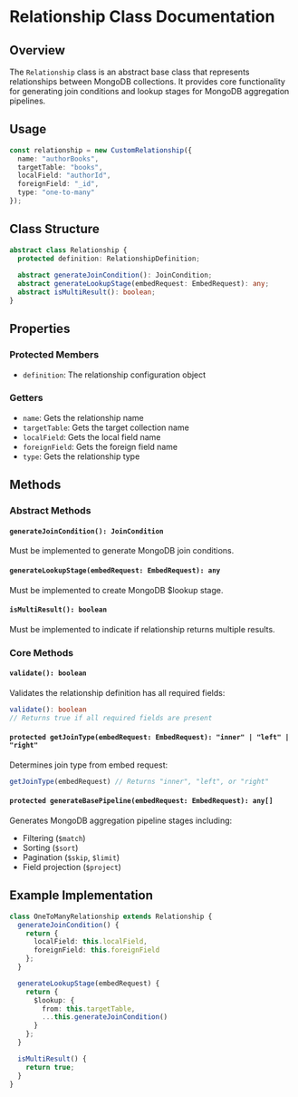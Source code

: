 # Relationship Class Documentation

## Overview

The `Relationship` class is an abstract base class that represents relationships between MongoDB collections. It provides core functionality for generating join conditions and lookup stages for MongoDB aggregation pipelines.

## Usage

```typescript
const relationship = new CustomRelationship({
  name: "authorBooks",
  targetTable: "books",
  localField: "authorId",
  foreignField: "_id",
  type: "one-to-many"
});
```

## Class Structure

```typescript
abstract class Relationship {
  protected definition: RelationshipDefinition;
  
  abstract generateJoinCondition(): JoinCondition;
  abstract generateLookupStage(embedRequest: EmbedRequest): any;
  abstract isMultiResult(): boolean;
}
```

## Properties

### Protected Members
- `definition`: The relationship configuration object

### Getters
- `name`: Gets the relationship name
- `targetTable`: Gets the target collection name
- `localField`: Gets the local field name
- `foreignField`: Gets the foreign field name  
- `type`: Gets the relationship type

## Methods

### Abstract Methods

#### `generateJoinCondition(): JoinCondition`
Must be implemented to generate MongoDB join conditions.

#### `generateLookupStage(embedRequest: EmbedRequest): any`
Must be implemented to create MongoDB $lookup stage.

#### `isMultiResult(): boolean`
Must be implemented to indicate if relationship returns multiple results.

### Core Methods

#### `validate(): boolean`
Validates the relationship definition has all required fields:
```typescript
validate(): boolean
// Returns true if all required fields are present
```

#### `protected getJoinType(embedRequest: EmbedRequest): "inner" | "left" | "right"`
Determines join type from embed request:
```typescript
getJoinType(embedRequest) // Returns "inner", "left", or "right"
```

#### `protected generateBasePipeline(embedRequest: EmbedRequest): any[]`
Generates MongoDB aggregation pipeline stages including:
- Filtering (`$match`)
- Sorting (`$sort`) 
- Pagination (`$skip`, `$limit`)
- Field projection (`$project`)

## Example Implementation

```typescript
class OneToManyRelationship extends Relationship {
  generateJoinCondition() {
    return {
      localField: this.localField,
      foreignField: this.foreignField
    };
  }

  generateLookupStage(embedRequest) {
    return {
      $lookup: {
        from: this.targetTable,
        ...this.generateJoinCondition()
      }
    };
  }

  isMultiResult() {
    return true;
  }
}
```